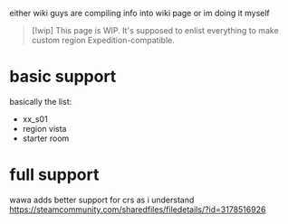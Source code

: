 either wiki guys are compiling info into wiki page or im doing it myself

> [!wip] This page is WIP.
> It's supposed to enlist everything to make custom region Expedition-compatible.
# basic support
basically the list:
- xx_s01
- region vista
- starter room

# full support
wawa
adds better support for crs as i understand
https://steamcommunity.com/sharedfiles/filedetails/?id=3178516926